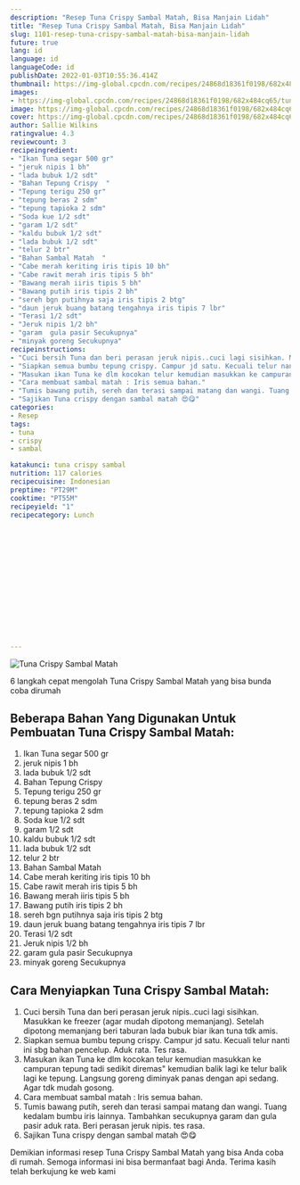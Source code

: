 ```yaml
---
description: "Resep Tuna Crispy Sambal Matah, Bisa Manjain Lidah"
title: "Resep Tuna Crispy Sambal Matah, Bisa Manjain Lidah"
slug: 1101-resep-tuna-crispy-sambal-matah-bisa-manjain-lidah
future: true
lang: id
language: id
languageCode: id
publishDate: 2022-01-03T10:55:36.414Z 
thumbnail: https://img-global.cpcdn.com/recipes/24868d18361f0198/682x484cq65/tuna-crispy-sambal-matah-foto-resep-utama.png
images:
- https://img-global.cpcdn.com/recipes/24868d18361f0198/682x484cq65/tuna-crispy-sambal-matah-foto-resep-utama.png
image: https://img-global.cpcdn.com/recipes/24868d18361f0198/682x484cq65/tuna-crispy-sambal-matah-foto-resep-utama.png
cover: https://img-global.cpcdn.com/recipes/24868d18361f0198/682x484cq65/tuna-crispy-sambal-matah-foto-resep-utama.png
author: Sallie Wilkins
ratingvalue: 4.3
reviewcount: 3
recipeingredient:
- "Ikan Tuna segar 500 gr"
- "jeruk nipis 1 bh"
- "lada bubuk 1/2 sdt"
- "Bahan Tepung Crispy  "
- "Tepung terigu 250 gr"
- "tepung beras 2 sdm"
- "tepung tapioka 2 sdm"
- "Soda kue 1/2 sdt"
- "garam 1/2 sdt"
- "kaldu bubuk 1/2 sdt"
- "lada bubuk 1/2 sdt"
- "telur 2 btr"
- "Bahan Sambal Matah  "
- "Cabe merah keriting iris tipis 10 bh"
- "Cabe rawit merah iris tipis 5 bh"
- "Bawang merah iiris tipis 5 bh"
- "Bawang putih iris tipis 2 bh"
- "sereh bgn putihnya saja iris tipis 2 btg"
- "daun jeruk buang batang tengahnya iris tipis 7 lbr"
- "Terasi 1/2 sdt"
- "Jeruk nipis 1/2 bh"
- "garam  gula pasir Secukupnya"
- "minyak goreng Secukupnya"
recipeinstructions:
- "Cuci bersih Tuna dan beri perasan jeruk nipis..cuci lagi sisihkan. Masukkan ke freezer (agar mudah dipotong memanjang). Setelah dipotong memanjang beri taburan lada bubuk biar ikan tuna tdk amis."
- "Siapkan semua bumbu tepung crispy. Campur jd satu. Kecuali telur nanti ini sbg bahan pencelup. Aduk rata. Tes rasa."
- "Masukan ikan Tuna ke dlm kocokan telur kemudian masukkan ke campuran tepung tadi sedikit diremas&#34; kemudian balik lagi ke telur balik lagi ke tepung. Langsung goreng diminyak panas dengan api sedang. Agar tdk mudah gosong."
- "Cara membuat sambal matah : Iris semua bahan."
- "Tumis bawang putih, sereh dan terasi sampai matang dan wangi. Tuang kedalam bumbu iris lainnya. Tambahkan secukupnya garam dan gula pasir aduk rata. Beri perasan jeruk nipis. tes rasa."
- "Sajikan Tuna crispy dengan sambal matah 😍😋"
categories:
- Resep
tags:
- tuna
- crispy
- sambal

katakunci: tuna crispy sambal 
nutrition: 117 calories
recipecuisine: Indonesian
preptime: "PT29M"
cooktime: "PT55M"
recipeyield: "1"
recipecategory: Lunch


     
    
    
    
    
    
    
    
    
    
    
      
    
---
```



![Tuna Crispy Sambal Matah](https://img-global.cpcdn.com/recipes/24868d18361f0198/682x484cq65/tuna-crispy-sambal-matah-foto-resep-utama.png)

6 langkah cepat mengolah  Tuna Crispy Sambal Matah yang bisa bunda coba dirumah

<!--inarticleads1-->

## Beberapa Bahan Yang Digunakan Untuk Pembuatan Tuna Crispy Sambal Matah:

1. Ikan Tuna segar 500 gr
1. jeruk nipis 1 bh
1. lada bubuk 1/2 sdt
1. Bahan Tepung Crispy  
1. Tepung terigu 250 gr
1. tepung beras 2 sdm
1. tepung tapioka 2 sdm
1. Soda kue 1/2 sdt
1. garam 1/2 sdt
1. kaldu bubuk 1/2 sdt
1. lada bubuk 1/2 sdt
1. telur 2 btr
1. Bahan Sambal Matah  
1. Cabe merah keriting iris tipis 10 bh
1. Cabe rawit merah iris tipis 5 bh
1. Bawang merah iiris tipis 5 bh
1. Bawang putih iris tipis 2 bh
1. sereh bgn putihnya saja iris tipis 2 btg
1. daun jeruk buang batang tengahnya iris tipis 7 lbr
1. Terasi 1/2 sdt
1. Jeruk nipis 1/2 bh
1. garam  gula pasir Secukupnya
1. minyak goreng Secukupnya



<!--inarticleads2-->

## Cara Menyiapkan Tuna Crispy Sambal Matah:

1. Cuci bersih Tuna dan beri perasan jeruk nipis..cuci lagi sisihkan. Masukkan ke freezer (agar mudah dipotong memanjang). Setelah dipotong memanjang beri taburan lada bubuk biar ikan tuna tdk amis.
1. Siapkan semua bumbu tepung crispy. Campur jd satu. Kecuali telur nanti ini sbg bahan pencelup. Aduk rata. Tes rasa.
1. Masukan ikan Tuna ke dlm kocokan telur kemudian masukkan ke campuran tepung tadi sedikit diremas&#34; kemudian balik lagi ke telur balik lagi ke tepung. Langsung goreng diminyak panas dengan api sedang. Agar tdk mudah gosong.
1. Cara membuat sambal matah : Iris semua bahan.
1. Tumis bawang putih, sereh dan terasi sampai matang dan wangi. Tuang kedalam bumbu iris lainnya. Tambahkan secukupnya garam dan gula pasir aduk rata. Beri perasan jeruk nipis. tes rasa.
1. Sajikan Tuna crispy dengan sambal matah 😍😋




Demikian informasi  resep Tuna Crispy Sambal Matah   yang bisa Anda coba di rumah. Semoga informasi ini bisa bermanfaat bagi Anda. Terima kasih telah berkujung ke web kami
